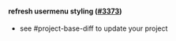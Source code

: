 #### refresh usermenu styling ([#3373](https://github.com/shopsys/shopsys/pull/3373))

-   see #project-base-diff to update your project
